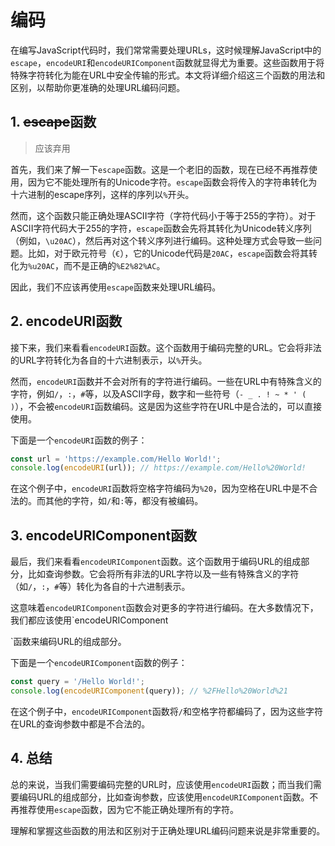 # 编码

在编写JavaScript代码时，我们常常需要处理URLs，这时候理解JavaScript中的`escape`，`encodeURI`和`encodeURIComponent`函数就显得尤为重要。这些函数用于将特殊字符转化为能在URL中安全传输的形式。本文将详细介绍这三个函数的用法和区别，以帮助你更准确的处理URL编码问题。

## 1. <del>escape</del>函数
> 应该弃用

首先，我们来了解一下`escape`函数。这是一个老旧的函数，现在已经不再推荐使用，因为它不能处理所有的Unicode字符。`escape`函数会将传入的字符串转化为十六进制的escape序列，这样的序列以`%`开头。

然而，这个函数只能正确处理ASCII字符（字符代码小于等于255的字符）。对于ASCII字符代码大于255的字符，`escape`函数会先将其转化为Unicode转义序列（例如，`\u20AC`），然后再对这个转义序列进行编码。这种处理方式会导致一些问题。比如，对于欧元符号（`€`），它的Unicode代码是`20AC`，`escape`函数会将其转化为`%u20AC`，而不是正确的`%E2%82%AC`。

因此，我们不应该再使用`escape`函数来处理URL编码。

## 2. encodeURI函数

接下来，我们来看看`encodeURI`函数。这个函数用于编码完整的URL。它会将非法的URL字符转化为各自的十六进制表示，以`%`开头。

然而，`encodeURI`函数并不会对所有的字符进行编码。一些在URL中有特殊含义的字符，例如`/`，`:`，`#`等，以及ASCII字母，数字和一些符号（`- _ . ! ~ * ' ( )`），不会被`encodeURI`函数编码。这是因为这些字符在URL中是合法的，可以直接使用。

下面是一个`encodeURI`函数的例子：

```js
const url = 'https://example.com/Hello World!';
console.log(encodeURI(url)); // https://example.com/Hello%20World!
```

在这个例子中，`encodeURI`函数将空格字符编码为`%20`，因为空格在URL中是不合法的。而其他的字符，如`/`和`:`等，都没有被编码。

## 3. encodeURIComponent函数

最后，我们来看看`encodeURIComponent`函数。这个函数用于编码URL的组成部分，比如查询参数。它会将所有非法的URL字符以及一些有特殊含义的字符（如`/`，`:`，`#`等）转化为各自的十六进制表示。

这意味着`encodeURIComponent`函数会对更多的字符进行编码。在大多数情况下，我们都应该使用`encodeURIComponent

`函数来编码URL的组成部分。

下面是一个`encodeURIComponent`函数的例子：

```js
const query = '/Hello World!';
console.log(encodeURIComponent(query)); // %2FHello%20World%21
```

在这个例子中，`encodeURIComponent`函数将`/`和空格字符都编码了，因为这些字符在URL的查询参数中都是不合法的。

## 4. 总结

总的来说，当我们需要编码完整的URL时，应该使用`encodeURI`函数；而当我们需要编码URL的组成部分，比如查询参数，应该使用`encodeURIComponent`函数。不再推荐使用`escape`函数，因为它不能正确处理所有的字符。

理解和掌握这些函数的用法和区别对于正确处理URL编码问题来说是非常重要的。
